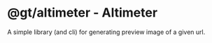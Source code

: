 # @gt/altimeter - Altimeter

A simple library (and cli) for generating preview image of a given url.
